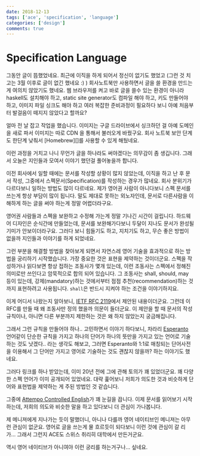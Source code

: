 ```yaml
---
date: 2018-12-13
tags: ['ace', 'specification', 'language']
categories: ['design']
comments: true
---
```


# Specification Language

그동안 글이 뜸했었네요. 최근에 이직을 하게 되어서 정신이 없기도 했었고 (그런 것
치고는 3월 이후로 글이 없긴 했네요 :) ) 회사노트북만 사용하면서 글을 쓸 환경을
만드는 게 여의치 않았기도 했네요. 웹 브라우저를 켜고 바로 글을 쓸수 있는 환경이
아니라 haskell도 설치해야 하고, static site generator도 컴파일 해야 하고, 키도
만들어야 하고, 이미지 파일 싱크도 해야 하고 여러 복잡한 준비과정이 필요하다 보니
아예 처음부터 발걸음이 떼지지 않았다고 할까요?

얼마 전 날 잡고 작업을 했습니다. 이미지는 구글 드라이브에서 싱크하던 걸 아예
도메인을 새로 파서 이미지는 따로 CDN 을 통해서 불러오게 바꿨구요. 회사 노트북
보안 단계도 한단계 낮춰서 [Homebrew][]를 사용할 수 있게 해뒀네요.

이런 과정을 거치고 나니 무언가 글을 하나라도 써야겠다는 의무감이 좀 생깁니다.
그래서 오늘은 지인들과 모여서 이야기 했던걸 풀어놓을까 합니다.

이전 회사에서 일할 때에는 문서를 작성할 상황이 많지 않았는데, 이직을 하고 난 후
문서 작성, 그중에서 스펙문서(Specification)를 작성하는 경우가 많네요. 회사
분위기가 다르다보니 일하는 방법도 많이 다르네요. 제가 영어권 사람이 아니다보니
스펙 문서를 쓰는게 항상 부담이 많이 됩니다. 말도 제대로 못하는 외노자인데,
문서로 다른사람을 이해하게 하는 글을 써야 하는게 정말 어렵더라구요.

영어권 사람들과 스펙을 보완하고 수정해 가는게 정말 기나긴 시간이 걸립니다.
하드웨어 디자인은 순식간에 만들었는데, 문서를 보완해가다보니 두달이 지나도
문서가 완성될 기미가 안보이더라구요. 그러다 보니 힘들기도 하고, 지치기도 하고,
무슨 좋은 방법이 없을까 지인들과 이야기를 하게 되었네요.

그런 부분을 해결할 방법을 찾아보게 되면서 자연스레 영어 기술을 효과적으로 하는
방법을 궁리하기 시작했습니다. 가장 중요한 것은 표현을 제약하는 것이더군요.
스펙을 작성하거나 읽다보면 항상 접하는 조동사가 몇개 있는데, 이런 조동사는
스펙에서 정해진 의미로만 쓰인다고 암묵적으로 합의 되어 있습니다. 그 조동사는
shall, should, may 등이 있는데, 강제(mandatory)하는 것에서부터 점점
추천(recommendation)하는 것까지 표현하려고 사용됩니다. `shall`은 반드시 지켜야
하는 조건을 이야기하지요.

이게 어디서 나왔는지 알아보니, [IETF RFC 2119][]에서 제안된 내용이더군요. 그런데
이 RFC를 만들 때 왜 조동사만 정의 했을까 의문이 들더군요. 이 제안을 할 때 문서의
작성 규칙이나, 아니면 다른 부분까지 제한하는 것은 왜 하지 않았는지 궁금해집니다.

그래서 그런 규칙을 만들어야 하나.. 고민하면서 이야기 하다보니, 차라리
[Esperanto][] 언어같이 단순한 규칙을 가지고 하나의 단어가 하나의 뜻만을 가지고
있는 언어로 기술하는 것도 낫겠다.. 라는 생각도 해보고, 그러면 Esperanto와 1:1로
매칭되는 단어사전을 이용해서 그 단어만 가지고 영어로 기술하는 것도 괜찮지
않을까? 하는 이야기도 했네요.

그러다 링크를 하나 받았는데, 이미 20년 전에 그에 관해 토의가 꽤 있었더군요. 꽤
다양한 스펙 언어가 이미 공개되어 있었네요. 대략 훑어보니 저희가 의도한 것과
비슷하게 단어와 표현법을 제약하는 게 주된 방법인 것 같습니다.

그중에 [Attempo Controlled English](http://attempto.ifi.uzh.ch/site/)가 꽤
눈길을 끕니다. 이제 문서를 읽어보기 시작하는데, 저희의 의도와 비슷한 말을 하고
있다보니 더 관심이 가나봅니다.

제 메니져에게 지나가는 듯이 말했더니, 아니나 다를까 영어 네이티브인 메니져는
아무런 관심이 없군요. 영어로 글을 쓰는게 물 흐르듯이 되다보니 이런 것에 관심이
갈 리가... 그래서 그런지 ACE도 스위스 취리히 대학에서 만든거군요.

역시 영어 네이티브가 아니여야 이런 궁리를 하는거구나... 싶네요.


[IETF RFC 2119]: https://www.ietf.org/rfc/rfc2119.txt
[Esperanto]: http://esperanto.net
